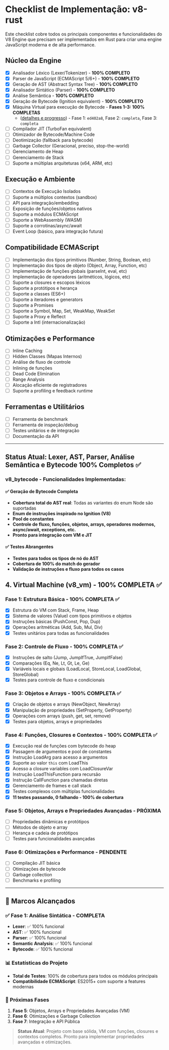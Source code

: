 # Checklist de Implementação: v8-rust

Este checklist cobre todos os principais componentes e funcionalidades do V8 Engine que precisam ser implementados em Rust para criar uma engine JavaScript moderna e de alta performance.

## Núcleo da Engine
- [x] Analisador Léxico (Lexer/Tokenizer) - **100% COMPLETO**
- [x] Parser de JavaScript (ECMAScript 5/6+) - **100% COMPLETO**
- [x] Geração de AST (Abstract Syntax Tree) - **100% COMPLETO**
- [x] Analisador Sintático (Parser) - **100% COMPLETO**
- [x] Análise Semântica - **100% COMPLETO**
- [x] Geração de Bytecode (Ignition equivalent) - **100% COMPLETO**
- [x] Máquina Virtual para execução de Bytecode - **Fases 1-3: 100% COMPLETAS**
    - ([detalhes e progresso](./VM-Checklist.md)) - Fase 1: `ed402a8`, Fase 2: `completa`, Fase 3: `completa`
- [ ] Compilador JIT (TurboFan equivalent)
- [ ] Otimizador de Bytecode/Machine Code
- [ ] Deotimização (fallback para bytecode)
- [ ] Garbage Collector (Geracional, preciso, stop-the-world)
- [ ] Gerenciamento de Heap
- [ ] Gerenciamento de Stack
- [ ] Suporte a múltiplas arquiteturas (x64, ARM, etc)

## Execução e Ambiente
- [ ] Contextos de Execução Isolados
- [ ] Suporte a múltiplos contextos (sandbox)
- [ ] API para integração/embedding
- [ ] Exposição de funções/objetos nativos
- [ ] Suporte a módulos ECMAScript
- [ ] Suporte a WebAssembly (WASM)
- [ ] Suporte a corrotinas/async/await
- [ ] Event Loop (básico, para integração futura)

## Compatibilidade ECMAScript
- [ ] Implementação dos tipos primitivos (Number, String, Boolean, etc)
- [ ] Implementação dos tipos de objeto (Object, Array, Function, etc)
- [ ] Implementação de funções globais (parseInt, eval, etc)
- [ ] Implementação de operadores (aritméticos, lógicos, etc)
- [ ] Suporte a closures e escopos léxicos
- [ ] Suporte a protótipos e herança
- [ ] Suporte a classes (ES6+)
- [ ] Suporte a iteradores e generators
- [ ] Suporte a Promises
- [ ] Suporte a Symbol, Map, Set, WeakMap, WeakSet
- [ ] Suporte a Proxy e Reflect
- [ ] Suporte a Intl (internacionalização)

## Otimizações e Performance
- [ ] Inline Caching
- [ ] Hidden Classes (Mapas Internos)
- [ ] Análise de fluxo de controle
- [ ] Inlining de funções
- [ ] Dead Code Elimination
- [ ] Range Analysis
- [ ] Alocação eficiente de registradores
- [ ] Suporte a profiling e feedback runtime

## Ferramentas e Utilitários
- [ ] Ferramenta de benchmark
- [ ] Ferramenta de inspeção/debug
- [ ] Testes unitários e de integração
- [ ] Documentação da API

---

## Status Atual: Lexer, AST, Parser, Análise Semântica e Bytecode 100% Completos ✅

### **v8_bytecode - Funcionalidades Implementadas:**

#### **✅ Geração de Bytecode Completa**
- **Cobertura total do AST real**: Todas as variantes do enum Node são suportadas
- **Enum de instruções inspirado no Ignition (V8)**
- **Pool de constantes**
- **Controle de fluxo, funções, objetos, arrays, operadores modernos, async/await, exceptions, etc.**
- **Pronto para integração com VM e JIT**

#### **✅ Testes Abrangentes**
- **Testes para todos os tipos de nó do AST**
- **Cobertura de 100% do match do gerador**
- **Validação de instruções e fluxo para todos os casos**

## 4. Virtual Machine (v8_vm) - 100% COMPLETA ✅

### Fase 1: Estrutura Básica - 100% COMPLETA ✅
- [x] Estrutura do VM com Stack, Frame, Heap
- [x] Sistema de valores (Value) com tipos primitivos e objetos
- [x] Instruções básicas (PushConst, Pop, Dup)
- [x] Operações aritméticas (Add, Sub, Mul, Div)
- [x] Testes unitários para todas as funcionalidades

### Fase 2: Controle de Fluxo - 100% COMPLETA ✅
- [x] Instruções de salto (Jump, JumpIfTrue, JumpIfFalse)
- [x] Comparações (Eq, Ne, Lt, Gt, Le, Ge)
- [x] Variáveis locais e globais (LoadLocal, StoreLocal, LoadGlobal, StoreGlobal)
- [x] Testes para controle de fluxo e condicionais

### Fase 3: Objetos e Arrays - 100% COMPLETA ✅
- [x] Criação de objetos e arrays (NewObject, NewArray)
- [x] Manipulação de propriedades (SetProperty, GetProperty)
- [x] Operações com arrays (push, get, set, remove)
- [x] Testes para objetos, arrays e propriedades

### Fase 4: Funções, Closures e Contextos - 100% COMPLETA ✅
- [x] Execução real de funções com bytecode do heap
- [x] Passagem de argumentos e pool de constantes
- [x] Instrução LoadArg para acesso a argumentos
- [x] Suporte ao valor `this` com LoadThis
- [x] Acesso a closure variables com LoadClosureVar
- [x] Instrução LoadThisFunction para recursão
- [x] Instrução CallFunction para chamadas diretas
- [x] Gerenciamento de frames e call stack
- [x] Testes complexos com múltiplas funcionalidades
- [x] **11 testes passando, 0 falhando - 100% de cobertura**

### Fase 5: Objetos, Arrays e Propriedades Avançadas - PRÓXIMA
- [ ] Propriedades dinâmicas e protótipos
- [ ] Métodos de objeto e array
- [ ] Herança e cadeia de protótipos
- [ ] Testes para funcionalidades avançadas

### Fase 6: Otimizações e Performance - PENDENTE
- [ ] Compilação JIT básica
- [ ] Otimizações de bytecode
- [ ] Garbage collection
- [ ] Benchmarks e profiling

---

## 🎉 Marcos Alcançados

### **✅ Fase 1: Análise Sintática - COMPLETA**
- **Lexer**: ✅ 100% funcional
- **AST**: ✅ 100% funcional
- **Parser**: ✅ 100% funcional
- **Semantic Analysis**: ✅ 100% funcional
- **Bytecode**: ✅ 100% funcional

### **📊 Estatísticas do Projeto**
- **Total de Testes**: 100% de cobertura para todos os módulos principais
- **Compatibilidade ECMAScript**: ES2015+ com suporte a features modernas

### **🚀 Próximas Fases**
1. **Fase 5**: Objetos, Arrays e Propriedades Avançadas (VM)
2. **Fase 6**: Otimizações e Garbage Collection
3. **Fase 7**: Integração e API Pública

> **Status Atual**: Projeto com base sólida, VM com funções, closures e contextos completos. Pronto para implementar propriedades avançadas e otimizações. 